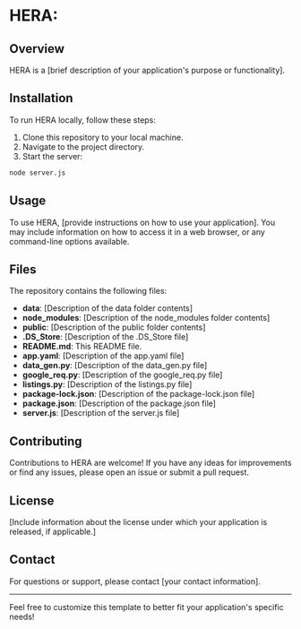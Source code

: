
# HERA: 

## Overview

HERA is a [brief description of your application's purpose or functionality].

## Installation

To run HERA locally, follow these steps:

1. Clone this repository to your local machine.
2. Navigate to the project directory.
3. Start the server:

```bash
node server.js
```

## Usage

To use HERA, [provide instructions on how to use your application]. You may include information on how to access it in a web browser, or any command-line options available.

## Files

The repository contains the following files:

- **data**: [Description of the data folder contents]
- **node_modules**: [Description of the node_modules folder contents]
- **public**: [Description of the public folder contents]
- **.DS_Store**: [Description of the .DS_Store file]
- **README.md**: This README file.
- **app.yaml**: [Description of the app.yaml file]
- **data_gen.py**: [Description of the data_gen.py file]
- **google_req.py**: [Description of the google_req.py file]
- **listings.py**: [Description of the listings.py file]
- **package-lock.json**: [Description of the package-lock.json file]
- **package.json**: [Description of the package.json file]
- **server.js**: [Description of the server.js file]

## Contributing

Contributions to HERA are welcome! If you have any ideas for improvements or find any issues, please open an issue or submit a pull request.

## License

[Include information about the license under which your application is released, if applicable.]

## Contact

For questions or support, please contact [your contact information].

---

Feel free to customize this template to better fit your application's specific needs!
